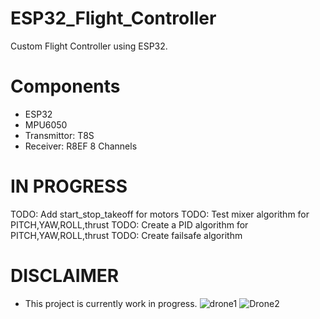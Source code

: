 # ESP32_Flight_Controller
Custom Flight Controller using ESP32. 
# Components 
- ESP32
- MPU6050
- Transmittor: T8S  
- Receiver: R8EF 8 Channels 
# IN PROGRESS
TODO: Add start_stop_takeoff for motors 
TODO: Test mixer algorithm for PITCH,YAW,ROLL,thrust
TODO: Create a PID algorithm for PITCH,YAW,ROLL,thrust
TODO: Create failsafe algorithm 
# DISCLAIMER 
- This project is currently work in progress. 
![drone1](https://user-images.githubusercontent.com/72906227/213342396-0f88d2d2-977f-4f84-8c85-83eedcf9172e.jpeg)
![Drone2](https://user-images.githubusercontent.com/72906227/211233589-838d92fd-eede-4dc7-848b-ad49c8b356f4.jpeg)
